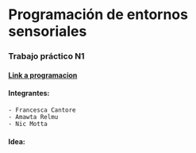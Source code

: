 # Programación de entornos sensoriales

### Trabajo práctico N1

#### [Link a programacion](/entornos-sensoriales/index.html)

#### Integrantes: 
    - Francesca Cantore
    - Amawta Relmu
    - Nic Motta

#### Idea: 

